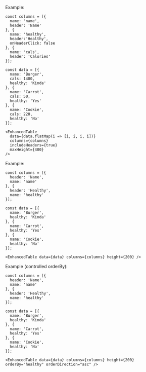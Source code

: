 Example:

    const columns = [{
      name: 'name',
      header: 'Name'
    }, {
      name: 'healthy',
      header:'Healthy',
      onHeaderClick: false
    }, {
      name: 'cals',
      header: 'Calories'
    }];

    const data = [{
      name: 'Burger',
      cals: 1400,
      healthy: 'Kinda'
    }, {
      name: 'Carrot',
      cals: 50,
      healthy: 'Yes'
    }, {
      name: 'Cookie',
      cals: 220,
      healthy: 'No'
    }];

    <EnhancedTable
      data={data.flatMap(i => [i, i, i, i])}
      columns={columns}
      includeHeaders={true}
      maxHeight={400}
    />


Example:

    const columns = [{
      header: 'Name',
      name: 'name'
    }, {
      header: 'Healthy',
      name: 'healthy'
    }];

    const data = [{
      name: 'Burger',
      healthy: 'Kinda'
    }, {
      name: 'Carrot',
      healthy: 'Yes'
    }, {
      name: 'Cookie',
      healthy: 'No'
    }];

    <EnhancedTable data={data} columns={columns} height={200} />

Example (controlled orderBy):

    const columns = [{
      header: 'Name',
      name: 'name'
    }, {
      header: 'Healthy',
      name: 'healthy'
    }];

    const data = [{
      name: 'Burger',
      healthy: 'Kinda'
    }, {
      name: 'Carrot',
      healthy: 'Yes'
    }, {
      name: 'Cookie',
      healthy: 'No'
    }];

    <EnhancedTable data={data} columns={columns} height={200} orderBy="healthy" orderDirection="asc" />